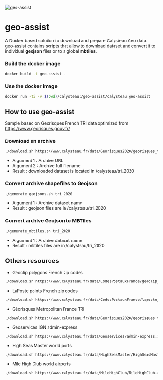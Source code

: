 ![geo-assist](https://www.calysteau.fr/images/calysteau-banner-96.png)

# geo-assist
A Docker based solution to download and prepare Calysteau Geo data. geo-assist contains scripts that allow to download dataset and convert it to individual **geojson** files or to a global **mbtiles**.

### Build the docker image
```bash
docker build -t geo-assist .
```

### Use the docker image
```bash
docker run -ti -v $(pwd)/calysteau:/geo-assist/calysteau geo-assist
```

## How to use geo-assist

Sample based on Georisques French TRI data optimized from https://www.georisques.gouv.fr/

### Download an archive
```bash
./download.sh https://www.calysteau.fr/data/Georisques2020/georisques_tri_2020.zip tri_2020.zip
```

* Argument 1 : Archive URL
* Argument 2 : Archive full filename
* Result : downloaded dataset is located in /calysteau/tri_2020

### Convert archive shapefiles to Geojson
```bash
./generate_geojsons.sh tri_2020
```

* Argument 1 : Archive dataset name
* Result : geojson files are in /calysteau/tri_2020

### Convert archive Geojson to MBTiles
```bash
./generate_mbtiles.sh tri_2020
```

* Argument 1 : Archive dataset name
* Result : mbtiles files are in /calysteau/tri_2020

## Others resources
* Geoclip polygons French zip codes
```bash
./download.sh https://www.calysteau.fr/data/CodesPostauxFrance/geoclip_codes_postaux_V5.zip cp_v5.zip
```

* LaPoste points French zip codes
```bash
./download.sh https://www.calysteau.fr/data/CodesPostauxFrance/laposte_hexasmal.zip cp_laposte.zip
```

* Géorisques Metropolitan France TRI
```bash
./download.sh https://www.calysteau.fr/data/Georisques2020/georisques_tri_2020.zip tri_2020.zip
```

* Geoservices IGN admin-express
```bash
./download.sh https://www.calysteau.fr/data/Geoservices/admin-express.7z admin-express.7z
```

* High Seas Master world ports
```bash
./download.sh https://www.calysteau.fr/data/HighSeasMaster/HighSeasMaster.zip highseasmaster.zip
```

* Mile High Club world airports
```bash
./download.sh https://www.calysteau.fr/data/MileHighClub/MileHighClub.zip milehighclub.zip
```

